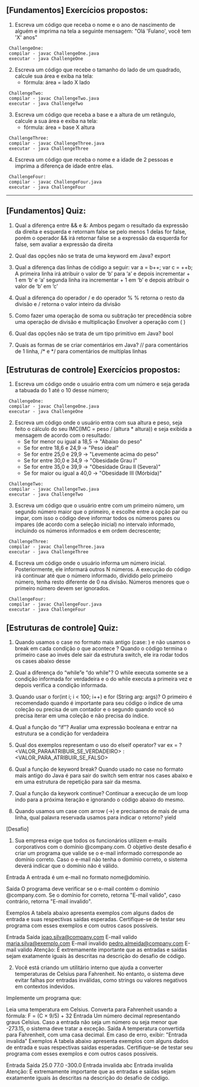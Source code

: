 ## [Fundamentos] Exercícios propostos:

1. Escreva um código que receba o nome e o ano de nascimento de alguém e imprima na tela a seguinte mensagem: "Olá 'Fulano', você tem 'X' anos"
```
 ChallengeOne: 
 compilar - javac ChallengeOne.java
 executar - java ChallengeOne
```

2. Escreva um código que recebe o tamanho do lado de um quadrado, calcule sua área e exiba na tela:
    - fórmula: área = lado X lado

```
 ChallengeTwo: 
 compilar - javac ChallengeTwo.java
 executar - java ChallengeTwo
```

3. Escreva um código que receba a base e a altura de um retângulo, calcule a sua área e exiba na tela:
    - fórmula: área = base X altura
```
 ChallengeThree: 
 compilar - javac ChallengeThree.java
 executar - java ChallengeThree
```
4. Escreva um código que receba o nome e a idade de 2 pessoas e imprima a diferença de idade entre elas. 

```
 ChallengeFour: 
 compilar - javac ChallengeFour.java
 executar - java ChallengeFour
```
---
## [Fundamentos] Quiz:

1. Qual a diferença entre && e &:
Ambos pegam o resultado da expressão da direita e esquerda e retornam false se pelo menos 1 delas for false, porém o operador && irá retornar false se a expressão da esquerda for false, sem avaliar a expressão da direita

2. Qual das opções não se trata de uma keyword em Java?
export

3. Qual a diferença das linhas de código a seguir: var a = b++; var c = ++b;
A primeira linha irá atribuir o valor de ‘b’ para ‘a’ e depois incrementar + 1 em ‘b‘ e ‘a’ segunda linha ira incrementar + 1 em ‘b’ e depois atribuir o valor de ‘b’ em ‘c’

4. Qual a diferença do operador / e do operador %
% retorna o resto da divisão e / retorna o valor inteiro da divisão

5. Como fazer uma operação de soma ou subtração ter precedência sobre uma operação de divisão e multiplicação
Envolver a operação com ( )

6. Qual das opções não se trata de um tipo primitivo em Java?
bool

7. Quais as formas de se criar comentários em Java?
// para comentários de 1 linha, /* e */ para comentários de multiplas linhas

## [Estruturas de controle] Exercícios propostos:
1. Escreva um código onde o usuário entra com um número e seja gerada a tabuada do 1 até o 10 desse número;

```
 ChallengeOne: 
 compilar - javac ChallengeOne.java
 executar - java ChallengeOne
```

2. Escreva um código onde o usuário entra com sua altura e peso, seja feito o cálculo do seu IMC(IMC = peso / (altura * altura)) e seja exibida a mensagem de acordo com o resultado:
    - Se for menor ou igual a 18,5 → "Abaixo do peso"
    - Se for entre 18,6 e 24,9 → "Peso ideal"
    - Se for entre 25,0 e 29,9 → "Levemente acima do peso"
    - Se for entre 30,0 e 34,9 → "Obesidade Grau I"
    - Se for entre 35,0 e 39,9 → "Obesidade Grau II (Severa)"
    - Se for maior ou igual a 40,0 → "Obesidade III (Mórbida)"

```
 ChallengeTwo: 
 compilar - javac ChallengeTwo.java
 executar - java ChallengeTwo
```

3. Escreva um código que o usuário entre com um primeiro número, um segundo número maior que o primeiro, e escolhe entre a opção par ou ímpar, com isso o código deve informar todos os números pares ou ímpares (de acordo com a seleção inicial) no intervalo informado, incluindo os números informados e em ordem decrescente;

```
 ChallengeThree: 
 compilar - javac ChallengeThree.java
 executar - java ChallengeThree
```

4. Escreva um código onde o usuário informa um número inicial. Posteriormente, ele informará outros N números.
A execução do código irá continuar até que o número informado, dividido pelo primeiro número, tenha resto diferente de 0 na divisão.
Números menores que o primeiro número devem ser ignorados.

```
 ChallengeFour: 
 compilar - javac ChallengeFour.java
 executar - java ChallengeFour
```

## [Estruturas de controle] Quiz: 
1. Quando usamos o case no formato mais antigo (case: ) e não usamos o break em cada condição o que acontece ?
Quando o código termina o primeiro case ao invés dele sair da estrutura switch, ele ira rodar todos os cases abaixo desse

2. Qual a diferença do “while”e “do while"?
O while executa somente se a condição informada for verdadeira e o do while executa a primeira vez e depois verifica a condição informada.

3. Quando usar o for(int i; i < 100; i++) e for (String arg: args)?
O primeiro é recomendado quando é importante para seu código o índice de uma coleção ou precisa de um contador e o segundo quando você só precisa iterar em uma coleção e não precisa do índice.

4. Qual a função do “if”?
Avaliar uma expressão booleana e entrar na estrutura se a condição for verdadeira

5. Qual dos exemplos representam o uso do elseif operator?
var ex = <CONDICAO> ? <VALOR_PARAATRIBUIR_SE_VERDADEIRO> : <VALOR_PARA_ATRIBUIR_SE_FALSO>

6. Qual a função de keyword break?
Quando usado no case no formato mais antigo do Java é para sair do switch sem entrar nos cases abaixo e em uma estrutura de repetição para sair da mesma.

7. Qual a função da keywork continue?
Continuar a execução de um loop indo para a próxima iteração e ignorando o código abaixo do mesmo.

8. Quando usamos um case com arrow (→) e precisamos de mais de uma linha, qual palavra reservada usamos para indicar o retorno?
yield

[Desafio]
1. Sua empresa exige que todos os funcionários utilizem e-mails corporativos com o domínio @company.com. O objetivo deste desafio é criar um programa que valide se o e-mail informado corresponde ao domínio correto. Caso o e-mail não tenha o domínio correto, o sistema deverá indicar que o domínio não é válido.

Entrada
A entrada é um e-mail no formato nome@domínio.

Saída
O programa deve verificar se o e-mail contém o domínio @company.com. Se o domínio for correto, retorna "E-mail valido", caso contrário, retorna "E-mail invalido".

Exemplos
A tabela abaixo apresenta exemplos com alguns dados de entrada e suas respectivas saídas esperadas. Certifique-se de testar seu programa com esses exemplos e com outros casos possíveis.

Entrada	Saída
joao.silva@company.com	E-mail valido
maria.silva@exemplo.com	E-mail invalido
pedro.almeida@company.com	E-mail valido
Atenção: É extremamente importante que as entradas e saídas sejam exatamente iguais às descritas na descrição do desafio de código.

2. Você está criando um utilitário interno que ajuda a converter temperaturas de Celsius para Fahrenheit. No entanto, o sistema deve evitar falhas por entradas inválidas, como strings ou valores negativos em contextos indevidos.

Implemente um programa que:

Leia uma temperatura em Celsius.
Converta para Fahrenheit usando a fórmula: F = (C × 9/5) + 32
Entrada
Um número decimal representando graus Celsius.
Caso a entrada não seja um número ou seja menor que -273.15, o sistema deve tratar a exceção.
Saída
A temperatura convertida para Fahrenheit, com uma casa decimal.
Em caso de erro, exibir: "Entrada invalida"
Exemplos
A tabela abaixo apresenta exemplos com alguns dados de entrada e suas respectivas saídas esperadas. Certifique-se de testar seu programa com esses exemplos e com outros casos possíveis.

Entrada	Saída
25.0	77.0
-300.0	Entrada invalida
abc	Entrada invalida
Atenção: É extremamente importante que as entradas e saídas sejam exatamente iguais às descritas na descrição do desafio de código.